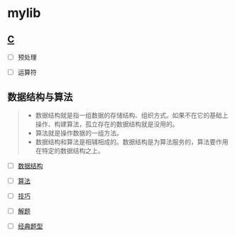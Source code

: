 # mylib

## [C](./docs/c/README.md)

- [ ] 预处理

- [ ] 运算符


## 数据结构与算法

> - 数据结构就是指一组数据的存储结构、组织方式。如果不在它的基础上操作、构建算法，孤立存在的数据结构就是没用的。
> - 算法就是操作数据的一组方法。
> - 数据结构和算法是相辅相成的。数据结构是为算法服务的，算法要作用在特定的数据结构之上。

- [ ] [数据结构](./docs/data-structure/README.md)

- [ ] [算法](./docs/algorithm/README.md)

- [ ] [技巧](./docs/code/README.md)

- [ ] [解题](./docs/solution/解题.md)

- [ ] [经典题型](./docs/question/README.md)
